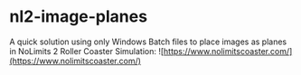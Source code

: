 # nl2-image-planes
A quick solution using only Windows Batch files to place images as planes in NoLimits 2 Roller Coaster Simulation: ![https://www.nolimitscoaster.com/](https://www.nolimitscoaster.com/)
